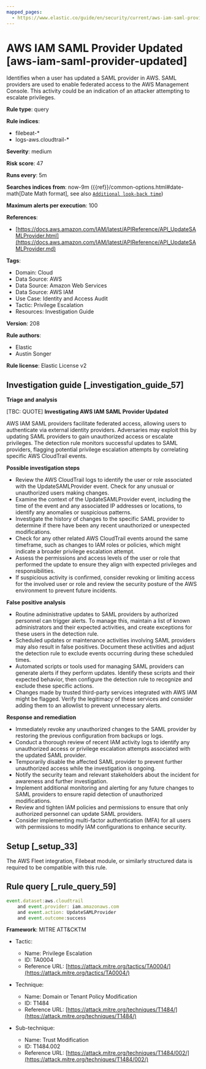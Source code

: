 ```yaml
---
mapped_pages:
  - https://www.elastic.co/guide/en/security/current/aws-iam-saml-provider-updated.html
---
```


# AWS IAM SAML Provider Updated [aws-iam-saml-provider-updated]

Identifies when a user has updated a SAML provider in AWS. SAML providers are used to enable federated access to the AWS Management Console. This activity could be an indication of an attacker attempting to escalate privileges.

**Rule type**: query

**Rule indices**:

* filebeat-*
* logs-aws.cloudtrail-*

**Severity**: medium

**Risk score**: 47

**Runs every**: 5m

**Searches indices from**: now-9m ({{ref}}/common-options.html#date-math[Date Math format], see also [`Additional look-back time`](docs-content://solutions/security/detect-and-alert/create-detection-rule.md#rule-schedule))

**Maximum alerts per execution**: 100

**References**:

* [https://docs.aws.amazon.com/IAM/latest/APIReference/API_UpdateSAMLProvider.html](https://docs.aws.amazon.com/IAM/latest/APIReference/API_UpdateSAMLProvider.md)

**Tags**:

* Domain: Cloud
* Data Source: AWS
* Data Source: Amazon Web Services
* Data Source: AWS IAM
* Use Case: Identity and Access Audit
* Tactic: Privilege Escalation
* Resources: Investigation Guide

**Version**: 208

**Rule authors**:

* Elastic
* Austin Songer

**Rule license**: Elastic License v2

## Investigation guide [_investigation_guide_57]

**Triage and analysis**

[TBC: QUOTE]
**Investigating AWS IAM SAML Provider Updated**

AWS IAM SAML providers facilitate federated access, allowing users to authenticate via external identity providers. Adversaries may exploit this by updating SAML providers to gain unauthorized access or escalate privileges. The detection rule monitors successful updates to SAML providers, flagging potential privilege escalation attempts by correlating specific AWS CloudTrail events.

**Possible investigation steps**

* Review the AWS CloudTrail logs to identify the user or role associated with the UpdateSAMLProvider event. Check for any unusual or unauthorized users making changes.
* Examine the context of the UpdateSAMLProvider event, including the time of the event and any associated IP addresses or locations, to identify any anomalies or suspicious patterns.
* Investigate the history of changes to the specific SAML provider to determine if there have been any recent unauthorized or unexpected modifications.
* Check for any other related AWS CloudTrail events around the same timeframe, such as changes to IAM roles or policies, which might indicate a broader privilege escalation attempt.
* Assess the permissions and access levels of the user or role that performed the update to ensure they align with expected privileges and responsibilities.
* If suspicious activity is confirmed, consider revoking or limiting access for the involved user or role and review the security posture of the AWS environment to prevent future incidents.

**False positive analysis**

* Routine administrative updates to SAML providers by authorized personnel can trigger alerts. To manage this, maintain a list of known administrators and their expected activities, and create exceptions for these users in the detection rule.
* Scheduled updates or maintenance activities involving SAML providers may also result in false positives. Document these activities and adjust the detection rule to exclude events occurring during these scheduled times.
* Automated scripts or tools used for managing SAML providers can generate alerts if they perform updates. Identify these scripts and their expected behavior, then configure the detection rule to recognize and exclude these specific actions.
* Changes made by trusted third-party services integrated with AWS IAM might be flagged. Verify the legitimacy of these services and consider adding them to an allowlist to prevent unnecessary alerts.

**Response and remediation**

* Immediately revoke any unauthorized changes to the SAML provider by restoring the previous configuration from backups or logs.
* Conduct a thorough review of recent IAM activity logs to identify any unauthorized access or privilege escalation attempts associated with the updated SAML provider.
* Temporarily disable the affected SAML provider to prevent further unauthorized access while the investigation is ongoing.
* Notify the security team and relevant stakeholders about the incident for awareness and further investigation.
* Implement additional monitoring and alerting for any future changes to SAML providers to ensure rapid detection of unauthorized modifications.
* Review and tighten IAM policies and permissions to ensure that only authorized personnel can update SAML providers.
* Consider implementing multi-factor authentication (MFA) for all users with permissions to modify IAM configurations to enhance security.


## Setup [_setup_33]

The AWS Fleet integration, Filebeat module, or similarly structured data is required to be compatible with this rule.


## Rule query [_rule_query_59]

```js
event.dataset:aws.cloudtrail
    and event.provider: iam.amazonaws.com
    and event.action: UpdateSAMLProvider
    and event.outcome:success
```

**Framework**: MITRE ATT&CKTM

* Tactic:

    * Name: Privilege Escalation
    * ID: TA0004
    * Reference URL: [https://attack.mitre.org/tactics/TA0004/](https://attack.mitre.org/tactics/TA0004/)

* Technique:

    * Name: Domain or Tenant Policy Modification
    * ID: T1484
    * Reference URL: [https://attack.mitre.org/techniques/T1484/](https://attack.mitre.org/techniques/T1484/)

* Sub-technique:

    * Name: Trust Modification
    * ID: T1484.002
    * Reference URL: [https://attack.mitre.org/techniques/T1484/002/](https://attack.mitre.org/techniques/T1484/002/)



